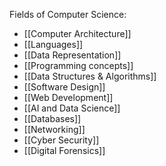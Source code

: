 Fields of Computer Science:
- [[Computer Architecture]]
- [[Languages]]
- [[Data Representation]]
- [[Programming concepts]]
- [[Data Structures & Algorithms]]
- [[Software Design]]
- [[Web Development]]
- [[AI and Data Science]]
- [[Databases]]
- [[Networking]]
- [[Cyber Security]]
- [[Digital Forensics]]
